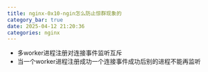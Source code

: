 ```yaml
---
title: nginx-0x10-ngin怎么防止惊群现象的
category_bar: true
date: 2025-04-12 21:20:36
categories: nginx
---
```


- 多worker进程注册对连接事件监听互斥
- 当一个worker进程注册成功一个连接事件成功后别的进程不能再监听